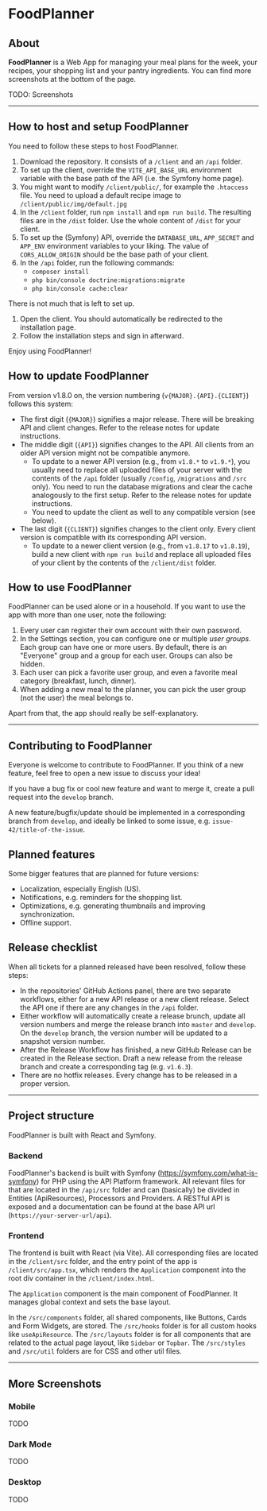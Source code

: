 # FoodPlanner

## About

**FoodPlanner** is a Web App for managing your meal plans for the week, your recipes, your shopping list and your pantry
ingredients. You can find more screenshots at the bottom of the page.

TODO: Screenshots

---
## How to host and setup FoodPlanner

You need to follow these steps to host FoodPlanner.

1. Download the repository. It consists of a `/client` and an `/api` folder.
2. To set up the client, override the `VITE_API_BASE_URL` environment variable with the base path of the API (i.e. the Symfony home page).
3. You might want to modify `/client/public/`, for example the `.htaccess` file. You need to upload a default recipe image to `/client/public/img/default.jpg`
4. In the `/client` folder, run `npm install` and `npm run build`. The resulting files are in the `/dist` folder. Use the whole content of `/dist` for your 
   client.
5. To set up the (Symfony) API, override the `DATABASE_URL`, `APP_SECRET` and `APP_ENV` environment variables to your liking. The value of `CORS_ALLOW_ORIGIN` 
   should be the base path of your client.
6. In the `/api` folder, run the following commands:
   * `composer install`
   * `php bin/console doctrine:migrations:migrate`
   * `php bin/console cache:clear`


There is not much that is left to set up.
1. Open the client. You should automatically be redirected to the installation page.
2. Follow the installation steps and sign in afterward.

Enjoy using FoodPlanner!

## How to update FoodPlanner

From version v1.8.0 on, the version numbering (`v{MAJOR}.{API}.{CLIENT}`) follows this system:
- The first digit (`{MAJOR}`) signifies a major release. There will be breaking API and client changes. Refer to the release notes for update instructions.
- The middle digit (`{API}`) signifies changes to the API. All clients from an older API version might not be compatible anymore.
  - To update to a newer API version (e.g., from `v1.8.*` to `v1.9.*`), you usually need to replace all uploaded files of your server with the contents of 
    the `/api` folder (usually `/config`, `/migrations` and `/src` only). You need to run the database migrations and clear the cache analogously to the first 
    setup. Refer to the release notes for update instructions.
  - You need to update the client as well to any compatible version (see below).
- The last digit (`{CLIENT}`) signifies changes to the client only. Every client version is compatible with its corresponding API version.
  - To update to a newer client version (e.g., from `v1.8.17` to `v1.8.19`), build a new client with `npm run build` and replace all uploaded files of your 
    client by the contents of the `/client/dist` folder.

## How to use FoodPlanner

FoodPlanner can be used alone or in a household. If you want to use the app with more than one user, note the following:
1. Every user can register their own account with their own password.
2. In the Settings section, you can configure one or multiple *user groups*. Each group can have one or more users.
   By default, there is an "Everyone" group and a group for each user. Groups can also be hidden.
3. Each user can pick a favorite user group, and even a favorite meal category (breakfast, lunch, dinner).
4. When adding a new meal to the planner, you can pick the user group (not the user) the meal belongs to.

Apart from that, the app should really be self-explanatory.

---

## Contributing to FoodPlanner

Everyone is welcome to contribute to FoodPlanner. If you think of a new feature, feel free to open a new issue to
discuss your idea!

If you have a bug fix or cool new feature and want to merge it, create a pull request into the `develop` branch.

A new feature/bugfix/update should be implemented in a corresponding branch from `develop`, and ideally be linked to 
some issue, e.g. `issue-42/title-of-the-issue`.

## Planned features

Some bigger features that are planned for future versions:

- Localization, especially English (US).
- Notifications, e.g. reminders for the shopping list.
- Optimizations, e.g. generating thumbnails and improving synchronization.
- Offline support.

## Release checklist

When all tickets for a planned released have been resolved, follow these steps:
- In the repositories' GitHub Actions panel, there are two separate workflows, either for a new API release or a new client release.
  Select the API one if there are any changes in the `/api` folder.
- Either workflow will automatically create a release brunch, update all version numbers and merge the release branch into `master`
  and `develop`. On the `develop` branch, the version number will be updated to a snapshot version number.
- After the Release Workflow has finished, a new GitHub Release can be created in the Release section. Draft a new
  release from the release branch and create a corresponding tag (e.g. `v1.6.3`).
- There are no hotfix releases. Every change has to be released in a proper version.

---

## Project structure

FoodPlanner is built with React and Symfony.

### Backend

FoodPlanner's backend is built with Symfony (https://symfony.com/what-is-symfony) for PHP using the API Platform framework. All relevant files for that are 
located in the `/api/src` folder and can (basically) be divided in Entities (ApiResources), Processors and Providers. A RESTful API is exposed and a
documentation can be found at the base API url (`https://your-server-url/api`).

### Frontend

The frontend is built with React (via Vite). All corresponding files are located in the `/client/src` folder, and the entry point of
the app is `/client/src/app.tsx`, which renders the `Application` component into the root div container in the `/client/index.html`.

The `Application` component is the main component of FoodPlanner. It manages global context and sets the base layout.

In the `/src/components` folder, all shared components, like Buttons, Cards and Form Widgets, are stored.
The `/src/hooks` folder is for all custom hooks like `useApiResource`. The `/src/layouts` folder is for all components
that are related to the actual page layout, like `Sidebar` or `Topbar`. The `/src/styles` and `/src/util`
folders are for CSS and other util files.

---

## More Screenshots

### Mobile

TODO

### Dark Mode

TODO

### Desktop

TODO